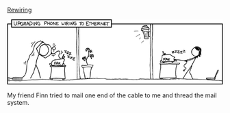 [Rewiring](https://xkcd.com/454)

![Rewiring](./random_comic.png)

My friend Finn tried to mail one end of the cable to me and thread the mail system.

